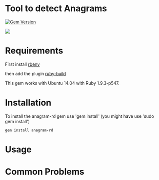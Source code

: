 # Tool to detect Anagrams

[![Gem Version](https://badge.fury.io/rb/shopify_theme.svg)](http://badge.fury.io/rb/shopify_theme)


![](https://dl.dropboxusercontent.com/u/3150365/anagram-rd.png)

# Requirements

First install [rbenv](https://github.com/sstephenson/rbenv)

then add the plugin [ruby-build](https://github.com/sstephenson/ruby-build)

This gem works with Ubuntu 14.04 with Ruby 1.9.3-p547.


# Installation

To install the anagram-rd gem use 'gem install' (you might have use 'sudo gem install')

```
gem install anagram-rd
```

# Usage


# Common Problems